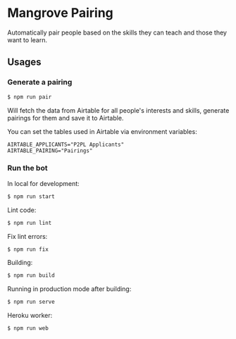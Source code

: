 # Mangrove Pairing

Automatically pair people based on the skills they can teach and those
they want to learn.

## Usages

### Generate a pairing

```bash
$ npm run pair
```

Will fetch the data from Airtable for all people's interests and skills, generate pairings for them and save it to Airtable.

You can set the tables used in Airtable via environment variables:
```
AIRTABLE_APPLICANTS="P2PL Applicants"
AIRTABLE_PAIRING="Pairings"
```

### Run the bot

In local for development:
```bash
$ npm run start
```

Lint code:
```bash
$ npm run lint
```

Fix lint errors:
```bash
$ npm run fix
```

Building:
```bash
$ npm run build
```

Running in production mode after building:
```bash
$ npm run serve
```

Heroku worker:
```bash
$ npm run web
```
